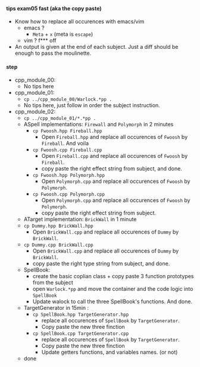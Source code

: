 #### tips exam05 fast (aka the copy paste)
 - Know how to replace all occurences with emacs/vim
    - emacs ?
        - `Meta` + `x` (meta is `escape`)
    - vim ?
        f*** off
 - An output is given at the end of each subject.
   Just a diff should be enough to pass the moulinette.

#### step
 - cpp_module_00:
    - No tips here
 - cpp_module_01:
    - `cp ../cpp_module_00/Warlock.*pp .`
    - No tips here, just follow in order the subject instruction.
 - cpp_module_02:
    - `cp ../cpp_module_01/*.*pp .`
    - ASpell implementations:  `Firewall` and `Polymorph` in 2 minutes
        - `cp Fwoosh.hpp Fireball.hpp`
            - Open `Fireball.hpp` and replace all occurences of `Fwoosh` by `Fireball`. And voila
        - `cp Fwoosh.cpp Fireball.cpp`
            - Open `Fireball.cpp` and replace all occurences of `Fwoosh` by `Fireball`.
            - copy paste the right effect string from subject, and done.
        - `cp Fwoosh.hpp Polymorph.hpp`
            - Open `Polymorph.cpp` and replace all occurences of `Fwoosh` by `Polymorph`.
        - `cp Fwoosh.cpp Polymorph.cpp`
            - Open `Polymorph.cpp` and replace all occurences of `Fwoosh` by `Polymorph`.
            - copy paste the right effect string from subject.
    - ATarget implementation: `BrickWall` in 1 minute
    - `cp Dummy.hpp BrickWall.hpp`
        - Open `BrickWall.cpp` and replace all occurences of `Dummy` by `BrickWall`.
    - `cp Dummy.cpp BrickWall.cpp`
        - Open `BrickWall.cpp` and replace all occurences of `Dummy` by `BrickWall`.
        - copy paste the right type string from subject, and done.
    - SpellBook:
        - create the basic coplian class + copy paste 3 function prototypes from the subject
        - open `Warlock.*pp` and move the container and the code logic into `SpellBook`
        - Update walock to call the three SpellBook's functions. And done. 
    - TargetGenerator in 15min :
        - `cp SpellBook.hpp TargetGenerator.hpp`
            - replace all occurences of `SpellBook` by `TargetGenerator`.
            - Copy paste the new three finction
        - `cp SpellBook.cpp TargetGenerator.cpp`
            - replace all occurences of `SpellBook` by `TargetGenerator`.
            - Copy paste the new three finction
            - Update getters functions, and variables names. (or not)
    - done
